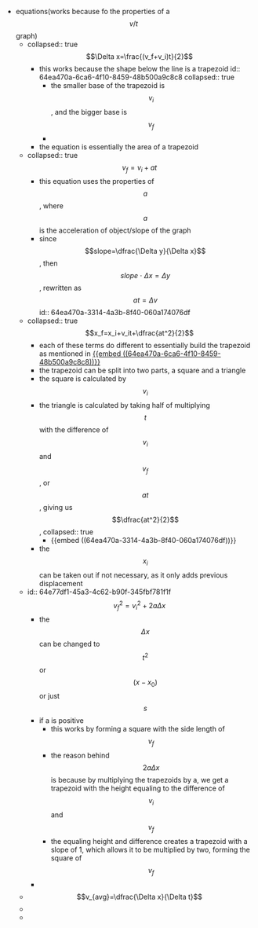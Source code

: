 - equations(works because fo the properties of a $$v/t$$ graph)
	- collapsed:: true
	  $$\Delta x=\frac{(v_f+v_i)t}{2}$$
		- this works because the shape below the line is a trapezoid
		  id:: 64ea470a-6ca6-4f10-8459-48b500a9c8c8
		  collapsed:: true
			- the smaller base of the trapezoid is $$v_i$$, and the bigger base is $$v_f$$
			-
		- the equation is essentially the area of a trapezoid
	- collapsed:: true
	  $$v_f=v_i+at$$
		- this equation uses the properties of $$a$$, where $$a$$ is the acceleration of object/slope of the graph
		- since $$slope=\dfrac{\Delta y}{\Delta x}$$, then $$slope\: \cdot\: \Delta x = \Delta y$$, rewritten as $$at = \Delta v$$
		  id:: 64ea470a-3314-4a3b-8f40-060a174076df
	- collapsed:: true
	  $$x_f=x_i+v_it+\dfrac{at^2}{2}$$
		- each of these terms do different to essentially build the trapezoid as mentioned in
		   [{{embed ((64ea470a-6ca6-4f10-8459-48b500a9c8c8))}}](logseq://graph/notes?block-id=64ea470a-6ca6-4f10-8459-48b500a9c8c8)
		- the trapezoid can be split into two parts, a square and a triangle
		- the square is calculated by $$v_i$$
		- the triangle is calculated by taking half of multiplying $$t$$ with the difference of $$v_i $$ and $$ v_f$$, or $$at$$, giving us $$\dfrac{at^2}{2}$$,
		  collapsed:: true
			- {{embed ((64ea470a-3314-4a3b-8f40-060a174076df))}}
		- the $$x_i$$ can be taken out if not necessary, as it only adds previous displacement
	- id:: 64e77df1-45a3-4c62-b90f-345fbf781f1f
	  $$v^2_f=v^2_i+2a\Delta x$$
		- the $$\Delta x$$ can be changed to $$t^2$$ or $$(x-x_0)$$ or just $$s$$
		- if a is positive
			- this works by forming a square with the side length of $$v_f$$
			- the reason behind $$2a\Delta x$$ is because by multiplying the trapezoids by a, we get a trapezoid with the height equaling to the difference of $$v_i$$ and $$v_f$$
			- the equaling height and difference creates a trapezoid with a slope of 1, which allows it to be multiplied by two, forming the square of $$v_f$$
		-
	- $$v_{avg}=\dfrac{\Delta x}{\Delta t}$$
	-
	-